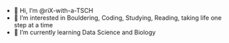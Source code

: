 - 👋 Hi, I’m @riX-with-a-TSCH
- 👀 I’m interested in Bouldering, Coding, Studying, Reading, taking life one step at a time
- 🌱 I’m currently learning Data Science and Biology

<!---
riX-with-a-TSCH/riX-with-a-TSCH is a ✨ special ✨ repository because its `README.md` (this file) appears on your GitHub profile.
You can click the Preview link to take a look at your changes.
--->
